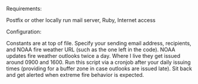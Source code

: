 Requirements:

Postfix or other locally run mail server, Ruby, Internet access

Configuration:

Constants are at top of file. Specify your sending email address, recipients, and NOAA fire weather URL (such as the one left in the code). NOAA updates fire weather outlooks twice a day. Where I live they get issued around 0900 and 1600. Run this script via a cronjob after your daily issuing times (providing for a buffer zone in case outlooks are issued late). Sit back and get alerted when extreme fire behavior is expected.
